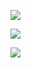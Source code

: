 ![](https://github-readme-stats.vercel.app/api?username=carpedm20)

[![](https://image.slidesharecdn.com/random-230228205328-9048c325/75/-1-2048.jpg?cb=1677617930)](https://tv.naver.com/v/33915539)

![](https://upload.wikimedia.org/wikipedia/commons/thumb/b/b9/Caspar_David_Friedrich_-_Wanderer_above_the_sea_of_fog.jpg/800px-Caspar_David_Friedrich_-_Wanderer_above_the_sea_of_fog.jpg)
